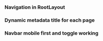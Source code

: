 ### Navigation in RootLayout
### Dynamic metadata title for each page
### Navbar mobile first and toggle working